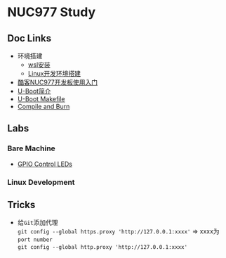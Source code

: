 # NUC977 Study #
## Doc Links ##  
- 环境搭建
  - [wsl安装](https://github.com/Cocoson23/NUC977/blob/master/Notes/00-WSL-Ubuntu%E6%90%AD%E5%BB%BA.md)
  - [Linux开发环境搭建](https://github.com/Cocoson23/NUC977/blob/master/Notes/02-BuildLinuxEnv.md)
- [酷客NUC977开发板使用入门](https://github.com/Cocoson23/NUC977/blob/master/Notes/01-Start.md)  
- [U-Boot简介](https://github.com/Cocoson23/NUC977/blob/master/Notes/03-U-Boot.md)  
- [U-Boot Makefile](https://github.com/Cocoson23/NUC977/blob/master/Notes/04-U-Boot-Makefile.md)  
- [Compile and Burn](https://github.com/Cocoson23/NUC977/blob/master/Notes/05-Compile%26Burn.md)  
## Labs ##
### Bare Machine ###  
- [GPIO Control LEDs](https://github.com/Cocoson23/NUC977/tree/master/Code/Bare%20Machine/01-GPIOLED)
### Linux Development ###
## Tricks ##
- 给`Git`添加代理  
  `git config --global https.proxy 'http://127.0.0.1:xxxx'` => xxxx为`port number`  
  `git config --global http.proxy 'http://127.0.0.1:xxxx'`
